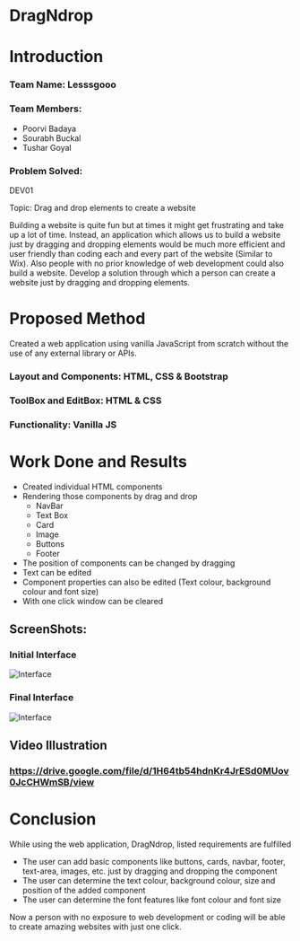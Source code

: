 # DragNdrop

# Introduction

### Team Name: Lesssgooo

### Team Members:

- Poorvi Badaya 
- Sourabh Buckal
- Tushar Goyal

### **Problem Solved:**

DEV01

Topic: Drag and drop elements to create a website

Building a website is quite fun but at times it might get
frustrating and take up a lot of time. Instead, an application
which allows us to build a website just by dragging and
dropping elements would be much more efficient and user
friendly than coding each and every part of the website
(Similar to Wix). Also people with no prior knowledge of web
development could also build a website.
Develop a solution through which a person can create a
website just by dragging and dropping elements.

# Proposed Method

Created a web application using vanilla JavaScript from scratch without the use of any external library or APIs.

### Layout and Components: HTML, CSS & Bootstrap

### ToolBox and EditBox: HTML & CSS

### Functionality: Vanilla JS

# Work Done and Results

- Created individual HTML components
- Rendering those components by drag and drop
    - NavBar
    - Text Box
    - Card
    - Image
    - Buttons
    - Footer
- The position of components can be changed by dragging
- Text can be edited
- Component properties can also be edited (Text colour, background colour and font size)
- With one click window can be cleared

## ScreenShots:
### Initial Interface
 ![Interface](https://github.com/tushar-goyal27/DragNdrop/blob/main/screenshots/image_2022-01-30_132007.png?raw=true)
### Final Interface
 ![Interface](https://github.com/tushar-goyal27/DragNdrop/blob/main/screenshots/image_2022-01-30_133230.png)

## Video Illustration 
### https://drive.google.com/file/d/1H64tb54hdnKr4JrESd0MUov0JcCHWmSB/view

# Conclusion

While using the web application, DragNdrop, listed requirements are fulfilled 

- The user can add basic components like buttons, cards, navbar, footer, text-area, images, etc. just by dragging and dropping the component
- The user can determine the text colour, background colour, size and position of the added component
- The user can determine the font features like font colour and font size

Now a person with no exposure to web development or coding will be able to create amazing websites with just one click.
